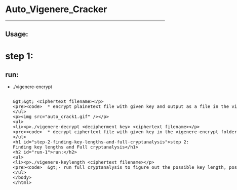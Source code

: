# Auto_Vigenere_Cracker

---
Usage:
---

# step 1:

## run:
* ./vigenere-encrypt <encipherment key> <plaintext filename> >> <ciphertext filename>
		
		* encrypt plainetext file with given key and output as a file in the vigenere-encrypt folder
![](auto_crack1.gif)
		
* ./vigenere-decrypt <decipherment key> <ciphertext filename>
		
		* decrypt ciphertext file with given key in the vigenere-encrypt folder

# step 2: Finding key lengths and Full cryptanalysis
## run:
* ./vigenere-keylength <ciphertext filename>
		
		>- run full cryptanalysis to figure out the possible key length, possbile key and decrypted ciphertext
